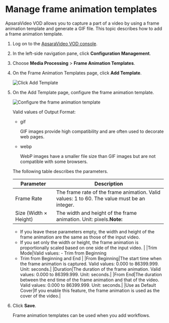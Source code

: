 # Manage frame animation templates

ApsaraVideo VOD allows you to capture a part of a video by using a frame animation template and generate a GIF file. This topic describes how to add a frame animation template.

1.  Log on to the [ApsaraVideo VOD console](https://vod.console.aliyun.com/).

2.  In the left-side navigation pane, click **Configuration Management**.

3.  Choose **Media Processing** \> **Frame Animation Templates**.

4.  On the Frame Animation Templates page, click **Add Template**.

    ![Click Add Template](https://static-aliyun-doc.oss-accelerate.aliyuncs.com/assets/img/en-US/7580888061/p182945.png)

5.  On the Add Template page, configure the frame animation template.

    ![Configure the frame animation template](https://static-aliyun-doc.oss-accelerate.aliyuncs.com/assets/img/en-US/8580888061/p182955.png)

    Valid values of Output Format:

    -   gif

        GIF images provide high compatibility and are often used to decorate web pages.

    -   webp

        WebP images have a smaller file size than GIF images but are not compatible with some browsers.

    The following table describes the parameters.

    |Parameter|Description|
    |---------|-----------|
    |Frame Rate|The frame rate of the frame animation. Valid values: 1 to 60. The value must be an integer.|
    |Size \(Width × Height\)|The width and height of the frame animation. Unit: pixels.**Note:**

    -   If you leave these parameters empty, the width and height of the frame animation are the same as those of the input video.
    -   If you set only the width or height, the frame animation is proportionally scaled based on one side of the input video. |
    |Trim Mode|Valid values:    -   Trim from Beginning
    -   Trim from Beginning and End |
    |From Beginning|The start time when the frame animation is captured. Valid values: 0.000 to 86399.999. Unit: seconds.|
    |Duration|The duration of the frame animation. Valid values: 0.000 to 86399.999. Unit: seconds.|
    |From End|The duration between the end time of the frame animation and that of the video. Valid values: 0.000 to 86399.999. Unit: seconds.|
    |Use as Default Cover|If you enable this feature, the frame animation is used as the cover of the video.|

6.  Click **Save**.

    Frame animation templates can be used when you add workflows.


